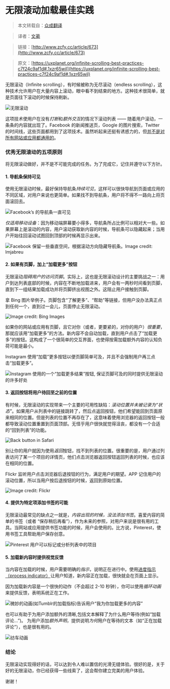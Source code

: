 # 无限滚动加载最佳实践

> 本文转载自：[众成翻译](http://www.zcfy.cc)

> 译者：[文蔺](http://www.zcfy.cc/@wemlin)

> 链接：[http://www.zcfy.cc/article/673](http://www.zcfy.cc/article/673)

> 原文：[https://uxplanet.org/infinite-scrolling-best-practices-c7f24c9af1d#.1xzr65wil](https://uxplanet.org/infinite-scrolling-best-practices-c7f24c9af1d#.1xzr65wil)



无限滚动（Infinite scrolling），有时候被称为无尽滚动（endless scrolling），这种技术允许用户在大量内容上滚动，眼中看不到结束的地方。这种技术很简单，就是页面往下滚动的时候保持刷新。

![无限滚动](https://cdn-images-1.medium.com/max/800/1*PJem14yuB5rvPeq1DvapHQ.png)

这项技术使用户在没有*打断*和*额外交互*的情况下滚动列表 —— 随着用户滚动，一条条的内容就出现了。Facebook 的新闻推送页，Google 的图片搜索，Twitter 的时间线，这些页面都用到了这项技术。虽然听起来还挺有诱惑力的，但[并不是对所有网站或应用都通用的](https://uxplanet.org/ux-infinite-scrolling-vs-pagination-1030d29376f1#.dp7alvl5h)。

### 优秀无限滚动的五项原则

将无限滚动做好，并不是不可能完成的任务。为了完成它，记住并遵守以下方针。

#### 1. 导航条保持可见 

使用无限滚动时候，最好保持导航条*持续可见*，这样可以很快导航到页面或应用的不同区域，对用户来说也更简单。如果找不到导航条，用户将不得不一路向上将页面滚回去。

![Facebook’s 的导航条一直可见](https://cdn-images-1.medium.com/max/800/1*qLgZgBd9EeBGYunXc327Qw.jpeg)

*仅适用移动设备*：因为移动端屏幕要小得多，导航条所占比例可以相对大一些。如果屏幕上是滚动的内容，用户滚动获取新内容的时候，导航条可以隐藏起来；当用户开始往回滚动试图回到顶部的时候再显示出来。

![Facebook 保留一些垂直空间，根据滚动方向隐藏导航条。Image credit: lmjabreu](https://cdn-images-1.medium.com/max/800/1*cpUZxy8JkmTwc0KSmGz5lw.gif)

#### 2. 如果有页脚，加上“加载更多”按钮

无限滚动*阻碍用户的访问页脚*。实际上，这也是无限滚动设计的主要挑战之一：用户到达列表底部的时候，内容在不断地加载进来，用户会有一两秒时间看到页脚，直到下一组结果加载成功并将页脚挤出视图之外。这阻止用户接触到页脚。

拿 Bing 图片举例子。页脚包含“了解更多”、“帮助”等链接，但用户没办法真正点到任何一个，直到过一会儿，页面停止无限滚动。

![Image credit: Bing Images](https://cdn-images-1.medium.com/max/800/1*nIudn7OyCs4G0NdlXWhPcw.jpeg)

如果你的网站或应用有页脚，且它对你（或者，更要紧的，对你的用户）*很重要*，那就应该用“加载更多”的方法。新内容不会自动加载，直到用户点击了“加载更多”的按钮。这构成了一个很简单的交互界面，也使得按需加载额外内容的认知负荷可能是最小。

Instagram 使用“加载”更多按钮以便页脚简单可及，并且不会强制用户再三点击“加载更多”。

![Instagram 使用的一个“加载更多结果”按钮, 保证页脚可及的同时提供无限滚动的许多好处](https://cdn-images-1.medium.com/max/800/1*L1_uAf34Fdg-aq3g3HyVsw.png)

#### 3. 返回按钮将用户待回至之前的位置

有时候，无限滚动的实现带来一个主要的可用性缺陷：*滚动位置并未被记录为“状态”*。如果用户从列表中的链接跳转了，然后点返回按钮，他们希望能回到页面原来相同的位置。但是列表的位置不再存在了，这意味着使用浏览器的返回按钮一般都导致滚动位置重置到页面顶部。无怪乎用户很快就觉得沮丧，都没有一个合适的“回到列表”的功能。

![Back button in Safari](https://cdn-images-1.medium.com/max/800/1*jGh6Bvt7WlarQcxLH8B2XQ.png)

别让你的用户就因为使用*返回*按钮，找不到列表的位置。很重要的是，用户通过列表访问了某一个项目的详情页，他们点击浏览器返回按钮返回列表的时候，也应该在相同的位置。

Flickr 监听用户点击浏览器后退按钮的行为，满足用户的期望。APP 记住用户的滚动位置，所以当用户按后退按钮的时候，返回到原始位置。

![Image credit: Flickr](https://cdn-images-1.medium.com/max/800/1*-F5J91EOWn31ktMK_8b1og.jpeg)


#### 4. 提供为特定项添加书签的可能

无限滚动最常见的缺点之一就是，*内容出现的时候，没法添加书签*。喜爱内容的简单的书签（或者
“保存稍后再看”），作为未来的参照，对用户来说是很有用的工具。当网站或应用提供书签功能的时候，用户会使用的。比方说，Pinterest，使用书签工具帮助用户保存创意。

![Pinterest 用户可以标记或分析列表中的项目](https://cdn-images-1.medium.com/max/800/1*X30RVIXKY7m6fOqVJNgRMw.jpeg)


#### 5. 加载新内容时提供视觉反馈

当内容在加载的时候，用户需要明确的*指示*，说明正在进行中。使用[进度指示（process indicator）](https://uxplanet.org/progress-indicators-in-mobile-ux-design-a141e22f3ea0#.ql2tx2vc7)让用户知道，新内容正在加载，很快就会在页面上显示。

因为加载新内容是一个很快的动作（不会超过 2-10 秒钟），你可以使用*循环动画*来提供反馈，表明系统正在工作。

![微妙的动画(如Tumblr的加载指标)告诉用户“我为你加载更多的内容”](https://cdn-images-1.medium.com/max/800/1*GA51775yPy24NW5SXX12cA.jpeg)

也可以有助于为用户添加额外的清晰,包括文本解释了为什么用户等待(例如“加载评论…”)。
为用户添加*额外声明*，提供说明*为何*用户在等待的文本（如“正在加载评论”），也是很有用的。

![纺车动画](https://cdn-images-1.medium.com/max/800/1*KjDWVrNwgKdHHxIr84aitw.gif)

### 结论

无限滚动实现得好的话，可以达到令人难以置信的光滑无缝体验。很好的是，关于好的无限滚动，你已经获得一些线索了，这会帮你建立完美的用户体验。

谢谢！